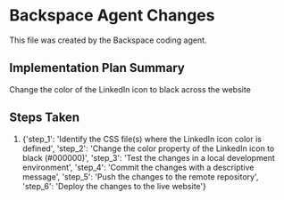 # Backspace Agent Changes

This file was created by the Backspace coding agent.

## Implementation Plan Summary
Change the color of the LinkedIn icon to black across the website

## Steps Taken
1. {'step_1': 'Identify the CSS file(s) where the LinkedIn icon color is defined', 'step_2': 'Change the color property of the LinkedIn icon to black (#000000)', 'step_3': 'Test the changes in a local development environment', 'step_4': 'Commit the changes with a descriptive message', 'step_5': 'Push the changes to the remote repository', 'step_6': 'Deploy the changes to the live website'}
